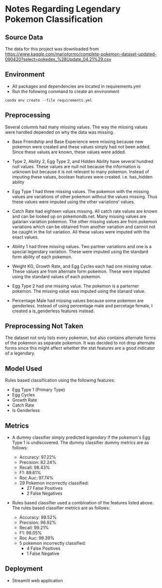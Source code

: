 # Notes Regarding Legendary Pokemon Classification

## Source Data
The data for this project was downloaded from https://www.kaggle.com/mariotormo/complete-pokemon-dataset-updated-090420?select=pokedex_%28Update_04.21%29.csv

## Environment
* All packages and dependencies are located in requirements.yml
* Run the following command to create an environment
```
conda env create --file requirements.yml
```

## Preprocessing
Several columns had many missing values. The way the missing values were handled depended on why the data was missing.
* Base Friendship and Base Experience were missing because new pokemon were created and these values simply had not been added. Since these values are known, these values were added.

* Type 2, Ability 2, Egg Type 2, and Hidden Ability have several hundred null values. These values are null not because the information is unknown but because it is not relevant to many pokemon. Instead of imputing these values, boolean features were created. i.e. has_hidden ability

* Egg Type 1 had three missing values. The pokemon with the missing values are variations of other pokemon without the values missing. Thus these values were imputed using the other variations' values.

* Catch Rate had eighteen values missing. All catch rate values are known and can be looked up on pokemondb.net. Many missing values are galarian variation pokemon. The other missing values are from pokemon variations which can be obtained from another variation and cannot not be caught in the list variation. All these values were imputed with the exact values.

* Ability 1 had three missing values. Two partner variations and one is a special legendary variation. These were imputed using the standard form ability of each pokemon.

* Weight KG, Growth Rate, and Egg Cycles each had one missing value. These values are from alternate form pokemon. These were imputed using the standard values of each pokemon.

* Egg Type 2 had one missing value. The pokemon is a parterner pokemon. The missing value was imputed using the stanard value.

* Percentage Male had missing values because some pokemon are genderless. Instead of using percentage male and percetage female, I created a is_genderless features instead.

## Preprocessing Not Taken
The dataset not only lists every pokemon, but also contains alternate forms of the pokemon as separate pokemon. It was decided to not drop alternate forms since this might affect whether the stat features are a good indicator of a legendary.

## Model Used
Rules based classification using the following features:
* Egg Type 1 (Primary Type)
* Egg Cycles
* Growth Rate
* Catch Rate
* Is Genderless

## Metrics
* A dummy classifier simply predicted _legendary_ if the pokemon's Egg Type 1 is undiscovered. The dummy classifier dummy metrics are as follows:
    - Accuracy:     97.22%
    - Precision:    82.24%
    - Recall:       98.43%
    - F1:           89.61%
    - Roc Auc:      97.74% 
    - 29 Pokemon incorrectly classified:
        * 27 False Positives
        * 2 False Negatives

* Rules based classifier used a combination of the features listed above. The rules based classifier metrics are as follows:
    - Accuracy:     99.52%
    - Precision:    96.92%
    - Recall:       99.21%
    - F1:           98.05%
    - Roc Auc:      99.39% 
    - 5 pokemon incorrectly classified:
        * 4 False Positives
        * 1 False Negative

## Deployment
* Streamlit web application